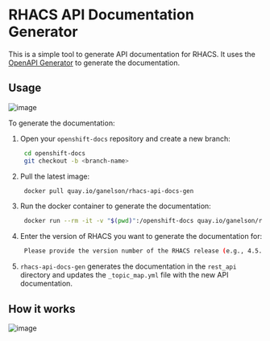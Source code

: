 # RHACS API Documentation Generator

This is a simple tool to generate API documentation for RHACS. It uses the [OpenAPI Generator](https://openapi-generator.tech/) to generate the documentation.

## Usage


![image](https://github.com/user-attachments/assets/8cccd4ab-9c9d-4ba4-bfbb-c7a7b3004775)

To generate the documentation:

1. Open your `openshift-docs` repository and create a new branch:
   ```bash
    cd openshift-docs
    git checkout -b <branch-name>
    ```
2. Pull the latest image:
   ```bash
    docker pull quay.io/ganelson/rhacs-api-docs-gen
   ```
2. Run the docker container to generate the documentation:
   ```bash
    docker run --rm -it -v "$(pwd)":/openshift-docs quay.io/ganelson/rhacs-api-docs-gen generate
    ```
3. Enter the version of RHACS you want to generate the documentation for:
   ```bash
    Please provide the version number of the RHACS release (e.g., 4.5.1): <version>
    ```
4. `rhacs-api-docs-gen` generates the documentation in the `rest_api` directory and updates the `_topic_map.yml` file with the new API documentation.

## How it works

![image](https://github.com/user-attachments/assets/5e0f5351-8f2d-4c2c-9bc5-3bec649ddeb8)
